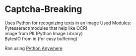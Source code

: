 # Captcha-Breaking


Uses Python for recognizing texts in an image 
Used Modules:                                 
            Pytesseract(modules that help like OCR)                                
            image from PIL(Python Image Library)                                        
            BytesIO from io (for easy buffering)  

Ran using <a href="https://www.pythonanywhere.com/">Python Anywhere</a> 
